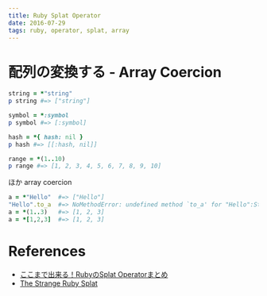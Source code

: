 ```yaml
---
title: Ruby Splat Operator
date: 2016-07-29
tags: ruby, operator, splat, array
---
```



# 配列の変換する - Array Coercion


```ruby
string = *"string"
p string #=> ["string"]

symbol = *:symbol
p symbol #=> [:symbol]

hash = *{ hash: nil }
p hash #=> [[:hash, nil]]

range = *(1..10)
p range #=> [1, 2, 3, 4, 5, 6, 7, 8, 9, 10]
```

ほか array coercion
```ruby
a = *"Hello"  #=> ["Hello"]
"Hello".to_a  #=> NoMethodError: undefined method `to_a' for "Hello":String
a = *(1..3)   #=> [1, 2, 3]
a = *[1,2,3]  #=> [1, 2, 3]
```



# References

+ [ここまで出来る！RubyのSplat Operatorまとめ](http://alpaca.tc/blog/ruby/how-to-use-star.html)
+ [The Strange Ruby Splat](https://endofline.wordpress.com/2011/01/21/the-strange-ruby-splat/)
